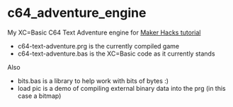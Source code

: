 # c64_adventure_engine
My XC=Basic C64 Text Adventure engine for [Maker Hacks tutorial](https://makerhacks.com)

* c64-text-adventure.prg is the currently compiled game
* c64-text-adventure.bas is the XC=Basic code as it currently stands

Also
* bits.bas is a library to help work with bits of bytes :)
* load pic is a demo of compiling external binary data into the prg (in this case a bitmap)
